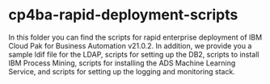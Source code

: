 # cp4ba-rapid-deployment-scripts

In this folder you can find the scripts for rapid enterprise deployment of IBM Cloud Pak for Business Automation v21.0.2. In addition, we provide you a sample ldif file for the LDAP, scripts for setting up the DB2, scripts to install IBM Process Mining, scripts for installing the ADS Machine Learning Service, and scripts for setting up the logging and monitoring stack.
